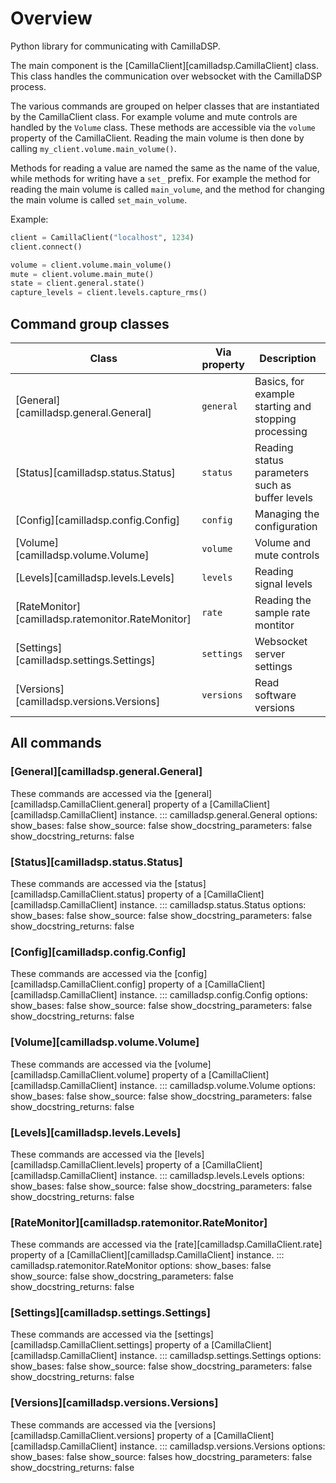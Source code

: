 # Overview

Python library for communicating with CamillaDSP.

The main component is the [CamillaClient][camilladsp.CamillaClient] class.
This class handles the communication over websocket with the CamillaDSP process.

The various commands are grouped on helper classes that are instantiated
by the CamillaClient class.
For example volume and mute controls are handled by the `Volume` class.
These methods are accessible via the `volume` property of the CamillaClient.
Reading the main volume is then done by calling `my_client.volume.main_volume()`.

Methods for reading a value are named the same as the name of the value,
while methods for writing have a `set_` prefix.
For example the method for reading the main volume is called `main_volume`,
and the method for changing the main volume is called `set_main_volume`.

Example:
```py
client = CamillaClient("localhost", 1234)
client.connect()

volume = client.volume.main_volume()
mute = client.volume.main_mute()
state = client.general.state()
capture_levels = client.levels.capture_rms()
```

## Command group classes
|      Class   | Via property | Description |
|--------------|----------|-------------|
| [General][camilladsp.general.General] | `general` | Basics, for example starting and stopping processing |
| [Status][camilladsp.status.Status] | `status` | Reading status parameters such as buffer levels |
| [Config][camilladsp.config.Config] | `config` | Managing the configuration |
| [Volume][camilladsp.volume.Volume] | `volume` | Volume and mute controls |
| [Levels][camilladsp.levels.Levels] | `levels` | Reading signal levels |
| [RateMonitor][camilladsp.ratemonitor.RateMonitor] | `rate` | Reading the sample rate montitor |
| [Settings][camilladsp.settings.Settings] | `settings` | Websocket server settings |
| [Versions][camilladsp.versions.Versions] | `versions` | Read software versions |

## All commands

### [General][camilladsp.general.General]
These commands are accessed via the [general][camilladsp.CamillaClient.general]
property of a [CamillaClient][camilladsp.CamillaClient] instance.
::: camilladsp.general.General
    options:
      show_bases: false
      show_source: false
      show_docstring_parameters: false
      show_docstring_returns: false

### [Status][camilladsp.status.Status]
These commands are accessed via the [status][camilladsp.CamillaClient.status]
property of a [CamillaClient][camilladsp.CamillaClient] instance.
::: camilladsp.status.Status
    options:
      show_bases: false
      show_source: false
      show_docstring_parameters: false
      show_docstring_returns: false

### [Config][camilladsp.config.Config]
These commands are accessed via the [config][camilladsp.CamillaClient.config]
property of a [CamillaClient][camilladsp.CamillaClient] instance.
::: camilladsp.config.Config
    options:
      show_bases: false
      show_source: false
      show_docstring_parameters: false
      show_docstring_returns: false

### [Volume][camilladsp.volume.Volume]
These commands are accessed via the [volume][camilladsp.CamillaClient.volume]
property of a [CamillaClient][camilladsp.CamillaClient] instance.
::: camilladsp.volume.Volume
    options:
      show_bases: false
      show_source: false
      show_docstring_parameters: false
      show_docstring_returns: false

### [Levels][camilladsp.levels.Levels]
These commands are accessed via the [levels][camilladsp.CamillaClient.levels]
property of a [CamillaClient][camilladsp.CamillaClient] instance.
::: camilladsp.levels.Levels
    options:
      show_bases: false
      show_source: false
      show_docstring_parameters: false
      show_docstring_returns: false

### [RateMonitor][camilladsp.ratemonitor.RateMonitor]
These commands are accessed via the [rate][camilladsp.CamillaClient.rate]
property of a [CamillaClient][camilladsp.CamillaClient] instance.
::: camilladsp.ratemonitor.RateMonitor
    options:
      show_bases: false
      show_source: false
      show_docstring_parameters: false
      show_docstring_returns: false

### [Settings][camilladsp.settings.Settings]
These commands are accessed via the [settings][camilladsp.CamillaClient.settings]
property of a [CamillaClient][camilladsp.CamillaClient] instance.
::: camilladsp.settings.Settings
    options:
      show_bases: false
      show_source: false
      show_docstring_parameters: false
      show_docstring_returns: false

### [Versions][camilladsp.versions.Versions]
These commands are accessed via the [versions][camilladsp.CamillaClient.versions]
property of a [CamillaClient][camilladsp.CamillaClient] instance.
::: camilladsp.versions.Versions
    options:
      show_bases: false
      show_source: falses
      how_docstring_parameters: false
      show_docstring_returns: false